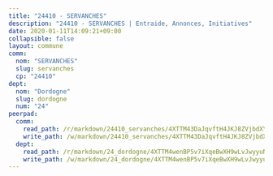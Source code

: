 ```yaml
---
title: "24410 - SERVANCHES"
description: "24410 - SERVANCHES | Entraide, Annonces, Initiatives"
date: 2020-01-11T14:09:21+09:00
collapsible: false
layout: commune
comm:
  nom: "SERVANCHES"
  slug: servanches
  cp: "24410"
dept:
  nom: "Dordogne"
  slug: dordogne
  num: "24"
peerpad:
  comm:
    read_path: /r/markdown/24410_servanches/4XTTM43DaJqvftH4JKJ8ZVjbdXYmcW6wVhfPHgqBmjj2yMsZL
    write_path: /w/markdown/24410_servanches/4XTTM43DaJqvftH4JKJ8ZVjbdXYmcW6wVhfPHgqBmjj2yMsZL-K3TgUT8dakPZUEPPCSts3ov1Vebb8wb3JAY2XaZRxjtzVq4VsbNWmDErh1esCEXXK2xGsroHnXvQX3qVJfUwRYzHg5HnB9GAQLvw4yEEWHk2xG6fSnC3NRQbX6gHUiRm7Zk3hrXk
  dept:
    read_path: /r/markdown/24_dordogne/4XTTM4wenBP5v7iXqeBwXH9wLvJwyyuNKzLxRyGzSZXmCuzgg
    write_path: /w/markdown/24_dordogne/4XTTM4wenBP5v7iXqeBwXH9wLvJwyyuNKzLxRyGzSZXmCuzgg-K3TgUusQQUSAmJPXozCTSBeqjqksxkVWGVxtHwEFrs5RuocQr8weKG2oQg7MVeg2F9Hhv7ggtBiBU8D9pdXEPa9M67VU3BzgAG9BCtQw3VY3Xcxk2YSegk3iUXMkpicGxxJr7mWp
---
```


